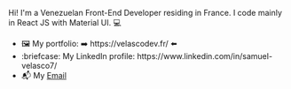 Hi! I'm a Venezuelan Front-End Developer residing in France. 
I code mainly in React JS with Material UI. 💻

<ul>
  <li>🖼️ My portfolio: ➡️  https://velascodev.fr/ ⬅️
  <li>:briefcase: My LinkedIn profile: https://www.linkedin.com/in/samuel-velasco7/
  <li>📬 My <a href="mailto:samuelvelasco2698@gmail.com">Email</a>
 <ul> 
<br>
